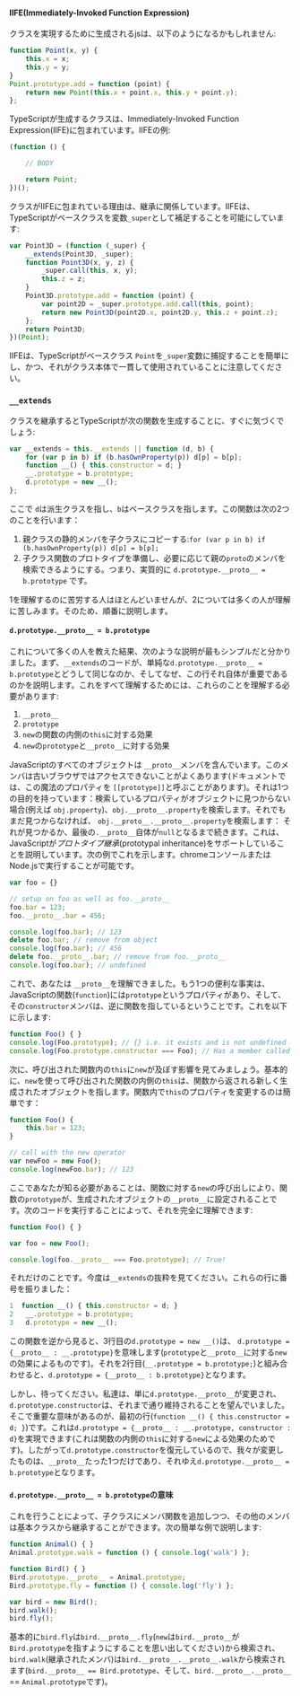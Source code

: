 #### IIFE(Immediately-Invoked Function Expression)
クラスを実現するために生成されるjsは、以下のようになるかもしれません:
```ts
function Point(x, y) {
    this.x = x;
    this.y = y;
}
Point.prototype.add = function (point) {
    return new Point(this.x + point.x, this.y + point.y);
};
```

TypeScriptが生成するクラスは、Immediately-Invoked Function Expression(IIFE)に包まれています。IIFEの例:

```ts
(function () {

    // BODY

    return Point;
})();
```

クラスがIIFEに包まれている理由は、継承に関係しています。IIFEは、TypeScriptがベースクラスを変数`_super`として補足することを可能にしています:

```ts
var Point3D = (function (_super) {
    __extends(Point3D, _super);
    function Point3D(x, y, z) {
        _super.call(this, x, y);
        this.z = z;
    }
    Point3D.prototype.add = function (point) {
        var point2D = _super.prototype.add.call(this, point);
        return new Point3D(point2D.x, point2D.y, this.z + point.z);
    };
    return Point3D;
})(Point);
```

IIFEは、TypeScriptがベースクラス `Point`を`_super`変数に捕捉することを簡単にし、かつ、それがクラス本体で一貫して使用されていることに注意してください。

### `__extends`

クラスを継承するとTypeScriptが次の関数を生成することに、すぐに気づくでしょう:

```ts
var __extends = this.__extends || function (d, b) {
    for (var p in b) if (b.hasOwnProperty(p)) d[p] = b[p];
    function __() { this.constructor = d; }
    __.prototype = b.prototype;
    d.prototype = new __();
};
```
ここで `d`は派生クラスを指し、`b`はベースクラスを指します。この関数は次の2つのことを行います：

1. 親クラスの静的メンバを子クラスにコピーする:`for (var p in b) if (b.hasOwnProperty(p)) d[p] = b[p];`
1. 子クラス関数のプロトタイプを準備し、必要に応じて親の`proto`のメンバを検索できるようにする。つまり、実質的に `d.prototype.__proto__ = b.prototype` です。

1を理解するのに苦労する人はほとんどいませんが、2については多くの人が理解に苦しみます。そのため、順番に説明します。

#### `d.prototype.__proto__ = b.prototype`

これについて多くの人を教えた結果、次のような説明が最もシンプルだと分かりました。まず、`__extends`のコードが、単純な`d.prototype.__proto__ = b.prototype`とどうして同じなのか、そしてなぜ、この行それ自体が重要であるのかを説明します。これをすべて理解するためには、これらのことを理解する必要があります:

1. `__proto__`
1. `prototype`
1. `new`の関数の内側の`this`に対する効果
1. `new`の`prototype`と`__proto__`に対する効果

JavaScriptのすべてのオブジェクトは `__proto__`メンバを含んでいます。このメンバは古いブラウザではアクセスできないことがよくあります(ドキュメントでは、この魔法のプロパティを `[[prototype]]`と呼ぶことがあります)。それは1つの目的を持っています：検索しているプロパティがオブジェクトに見つからない場合(例えば `obj.property`)、`obj.__proto__.property`を検索します。それでもまだ見つからなければ、 `obj.__proto__.__proto__.property`を検索します： それが見つかるか、最後の`.__proto__`自体が`null`となるまで続きます。これは、JavaScriptが*プロトタイプ継承*(prototypal inheritance)をサポートしていることを説明しています。次の例でこれを示します。chromeコンソールまたはNode.jsで実行することが可能です。

```ts
var foo = {}

// setup on foo as well as foo.__proto__
foo.bar = 123;
foo.__proto__.bar = 456;

console.log(foo.bar); // 123
delete foo.bar; // remove from object
console.log(foo.bar); // 456
delete foo.__proto__.bar; // remove from foo.__proto__
console.log(foo.bar); // undefined
```

これで、あなたは `__proto__`を理解できました。もう1つの便利な事実は、JavaScriptの関数(`function`)には`prototype`というプロパティがあり、そして、その`constructor`メンバは、逆に関数を指しているということです。これを以下に示します:

```ts
function Foo() { }
console.log(Foo.prototype); // {} i.e. it exists and is not undefined
console.log(Foo.prototype.constructor === Foo); // Has a member called `constructor` pointing back to the function
```

次に、呼び出された関数内の`this`に`new`が及ぼす影響を見てみましょう。基本的に、`new`を使って呼び出された関数の内側の`this`は、関数から返される新しく生成されたオブジェクトを指します。関数内で`this`のプロパティを変更するのは簡単です：

```ts
function Foo() {
    this.bar = 123;
}

// call with the new operator
var newFoo = new Foo();
console.log(newFoo.bar); // 123
```
ここであなたが知る必要があることは、関数に対する`new`の呼び出しにより、関数の`prototype`が、生成されたオブジェクトの`__proto__`に設定されることです。次のコードを実行することによって、それを完全に理解できます:

```ts
function Foo() { }

var foo = new Foo();

console.log(foo.__proto__ === Foo.prototype); // True!
```

それだけのことです。今度は`__extends`の抜粋を見てください。これらの行に番号を振りました：

```ts
1  function __() { this.constructor = d; }
2   __.prototype = b.prototype;
3   d.prototype = new __();
```

この関数を逆から見ると、3行目の`d.prototype = new __()`は、 `d.prototype = {__proto__ : __.prototype}`を意味します(`prototype`と`__proto__`に対する`new`の効果によるものです)。それを2行目(`__.prototype = b.prototype;`)と組み合わせると、`d.prototype = {__proto__ : b.prototype}`となります。

しかし、待ってください。私達は、単に`d.prototype.__proto__`が変更され、`d.prototype.constructor`は、それまで通り維持されることを望んでいました。そこで重要な意味があるのが、最初の行(`function __() { this.constructor = d; }`)です。これは`d.prototype = {__proto__ : __.prototype, constructor : d}`を実現できます(これは関数の内側の`this`に対する`new`による効果のためです)。したがって`d.prototype.constructor`を復元しているので、我々が変更したものは、`__proto__`たった1つだけであり、それゆえ`d.prototype.__proto__ = b.prototype`となります。

#### `d.prototype.__proto__ = b.prototype`の意味

これを行うことによって、子クラスにメンバ関数を追加しつつ、その他のメンバは基本クラスから継承することができます。次の簡単な例で説明します:

```ts
function Animal() { }
Animal.prototype.walk = function () { console.log('walk') };

function Bird() { }
Bird.prototype.__proto__ = Animal.prototype;
Bird.prototype.fly = function () { console.log('fly') };

var bird = new Bird();
bird.walk();
bird.fly();
```
基本的に`bird.fly`は`bird.__proto__.fly`(`new`は`bird.__proto__`が`Bird.prototype`を指すようにすることを思い出してください)から検索され、`bird.walk`(継承されたメンバ)は`bird.__proto__.__proto__.walk`から検索されます(`bird.__proto__ == Bird.prototype`、そして、`bird.__proto__.__proto__` == `Animal.prototype`です)。
